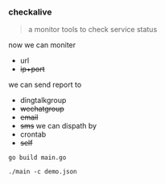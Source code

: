 ### checkalive

> a monitor tools to  check service status 


now we can moniter
- url
- ~~ip+port~~

we can send report to
- dingtalkgroup
- ~~wechatgroup~~
- ~~email~~
- ~~sms~~
we can dispath by 
- crontab
- ~~self~~ 



```shell
go build main.go
```


```shell
./main -c demo.json
```


